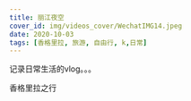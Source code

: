 ```yaml
---
title: 丽江夜空
cover_id: img/videos_cover/WechatIMG14.jpeg
date: 2020-10-03
tags: [香格里拉, 旅游, 自由行, k,日常]
---
```

记录日常生活的vlog。。。

香格里拉之行